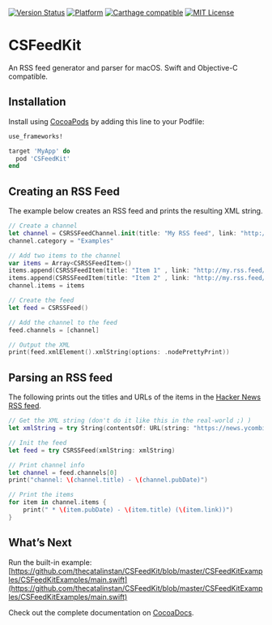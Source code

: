 [![Version Status](https://img.shields.io/cocoapods/v/CSFeedKit.svg?style=flat)](http://cocoadocs.org/docsets/CSFeedKit)  [![Platform](http://img.shields.io/cocoapods/p/CSFeedKit.svg?style=flat)](http://cocoapods.org/?q=CSFeedKit) [![Carthage compatible](https://img.shields.io/badge/Carthage-compatible-4BC51D.svg?style=flat)](https://github.com/Carthage/Carthage) [![MIT License](https://img.shields.io/badge/license-MIT-orange.svg?style=flat)](https://opensource.org/licenses/MIT)

# CSFeedKit

An RSS feed generator and parser for macOS. Swift and Objective-C compatible.

## Installation

Install using [CocoaPods](http://cocoapods.org) by adding this line to your Podfile:

````ruby
use_frameworks!

target 'MyApp' do
  pod 'CSFeedKit'
end
````

## Creating an RSS Feed

The example below creates an RSS feed and prints the resulting XML string.

```swift
// Create a channel
let channel = CSRSSFeedChannel.init(title: "My RSS feed", link: "http://my.rss.feed/", description: "My first CSFeedKit RSS feed")
channel.category = "Examples"

// Add two items to the channel
var items = Array<CSRSSFeedItem>()
items.append(CSRSSFeedItem(title: "Item 1" , link: "http://my.rss.feed/item1", description: "The coolest item so far."))
items.append(CSRSSFeedItem(title: "Item 2" , link: "http://my.rss.feed/item2", description: "An even cooler item."))
channel.items = items

// Create the feed
let feed = CSRSSFeed()

// Add the channel to the feed
feed.channels = [channel]

// Output the XML
print(feed.xmlElement().xmlString(options: .nodePrettyPrint))
```

## Parsing an RSS feed

The following prints out the titles and URLs of the items in the [Hacker News RSS feed](https://news.ycombinator.com/rss).

```swift
// Get the XML string (don't do it like this in the real-world ;) )
let xmlString = try String(contentsOf: URL(string: "https://news.ycombinator.com/rss")!)

// Init the feed
let feed = try CSRSSFeed(xmlString: xmlString)

// Print channel info
let channel = feed.channels[0]
print("channel: \(channel.title) - \(channel.pubDate)")

// Print the items
for item in channel.items {
    print(" * \(item.pubDate) - \(item.title) (\(item.link))")
}
```

## What’s Next

Run the built-in example: [https://github.com/thecatalinstan/CSFeedKit/blob/master/CSFeedKitExamples/CSFeedKitExamples/main.swift](https://github.com/thecatalinstan/CSFeedKit/blob/master/CSFeedKitExamples/CSFeedKitExamples/main.swift)

Check out the complete documentation on [CocoaDocs](http://cocoadocs.org/docsets/CSFeedKit/).
